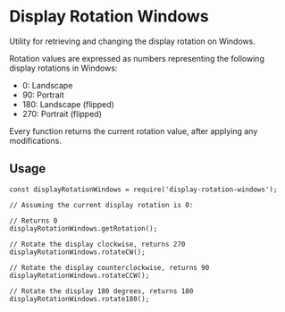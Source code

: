 # Display Rotation Windows

Utility for retrieving and changing the display rotation on Windows.

Rotation values are expressed as numbers representing the following display rotations in Windows:
- 0: Landscape
- 90: Portrait
- 180: Landscape (flipped)
- 270: Portrait (flipped)

Every function returns the current rotation value, after applying any modifications.

## Usage

```
const displayRotationWindows = require('display-rotation-windows');

// Assuming the current display rotation is 0:

// Returns 0
displayRotationWindows.getRotation();

// Rotate the display clockwise, returns 270
displayRotationWindows.rotateCW();

// Rotate the display counterclockwise, returns 90
displayRotationWindows.rotateCCW();

// Rotate the display 180 degrees, returns 180
displayRotationWindows.rotate180();
```
